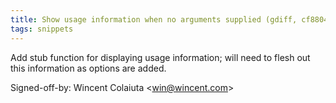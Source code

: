 ```yaml
---
title: Show usage information when no arguments supplied (gdiff, cf8804a)
tags: snippets
---
```


Add stub function for displaying usage information; will need to flesh out this information as options are added.

Signed-off-by: Wincent Colaiuta &lt;win@wincent.com&gt;
